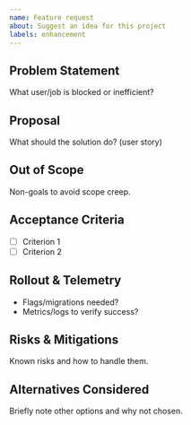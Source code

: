 ```yaml
---
name: Feature request
about: Suggest an idea for this project
labels: enhancement
---
```


## Problem Statement
What user/job is blocked or inefficient?

## Proposal
What should the solution do? (user story)

## Out of Scope
Non-goals to avoid scope creep.

## Acceptance Criteria
- [ ] Criterion 1
- [ ] Criterion 2

## Rollout & Telemetry
- Flags/migrations needed?
- Metrics/logs to verify success?

## Risks & Mitigations
Known risks and how to handle them.

## Alternatives Considered
Briefly note other options and why not chosen.

